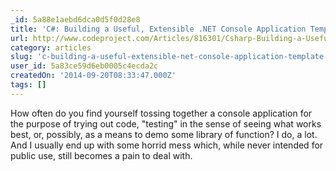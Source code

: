 ```yaml
---
_id: 5a88e1aebd6dca0d5f0d28e8
title: 'C#: Building a Useful, Extensible .NET Console Application Template for Development and Testing'
url: http://www.codeproject.com/Articles/816301/Csharp-Building-a-Useful-Extensible-NET-Console-Ap
category: articles
slug: 'c-building-a-useful-extensible-net-console-application-template-for-development-and-testing'
user_id: 5a83ce59d6eb0005c4ecda2c
createdOn: '2014-09-20T08:33:47.000Z'
tags: []
---
```


How often do you find yourself tossing together a console application for the purpose of trying out code, "testing" in the sense of seeing what works best, or, possibly, as a means to demo some library of function? I do, a lot. And I usually end up with some horrid mess which, while never intended for public use, still becomes a pain to deal with.
